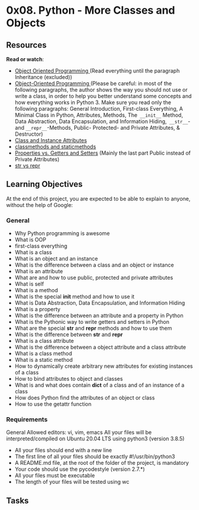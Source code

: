 # 0x08. Python - More Classes and Objects
## Resources
**Read or watch**:
- [Object Oriented Programming ](https://alx-intranet.hbtn.io/rltoken/M-MFweENpRdEfRto_Gzlvg) (Read everything until the paragraph Inheritance (excluded))
- [Object-Oriented Programming ](https://alx-intranet.hbtn.io/rltoken/_Awd8Gn4SBdq2FRd_bY8KA) (Please be careful: in most of the following paragraphs, the author shows the way you should not use or write a class, in order to help you better understand some concepts and how everything works in Python 3. Make sure you read only the following paragraphs: General Introduction, First-class Everything, A Minimal Class in Python, Attributes, Methods, The` __init__` Method, Data Abstraction, Data Encapsulation, and Information Hiding,` __str__`- and `__repr__`-Methods, Public- Protected- and Private Attributes, & Destructor)
- [Class and Instance Attributes](https://alx-intranet.hbtn.io/rltoken/SGQIevRxW6lTgr4jGDzXbw)
- [classmethods and staticmethods](https://alx-intranet.hbtn.io/rltoken/Ij1EnTg02gtIknOkNv4xGA)
- [Properties vs. Getters and Setters](https://alx-intranet.hbtn.io/rltoken/xjpk-jUNe0uGEzcNXbwIHQ) (Mainly the last part Public instead of Private Attributes)
- [str vs repr](https://alx-intranet.hbtn.io/rltoken/iu1ILT-t6FMuZvk7vRvfuQ)
## Learning Objectives
At the end of this project, you are expected to be able to explain to anyone, without the help of Google:
### General
- Why Python programming is awesome
- What is OOP
- first-class everything
- What is a class
- What is an object and an instance
- What is the difference between a class and an object or instance
- What is an attribute
- What are and how to use public, protected and private attributes
- What is self
- What is a method
- What is the special __init__ method and how to use it
- What is Data Abstraction, Data Encapsulation, and Information Hiding
- What is a property
- What is the difference between an attribute and a property in Python
- What is the Pythonic way to write getters and setters in Python
- What are the special __str__ and __repr__ methods and how to use them
- What is the difference between __str__ and __repr__
- What is a class attribute
- What is the difference between a object attribute and a class attribute
- What is a class method
- What is a static method
- How to dynamically create arbitrary new attributes for existing instances of a class
- How to bind attributes to object and classes
- What is and what does contain __dict__ of a class and of an instance of a class
- How does Python find the attributes of an object or class
- How to use the getattr function
### Requirements
General
Allowed editors: vi, vim, emacs
All your files will be interpreted/compiled on Ubuntu 20.04 LTS using python3 (version 3.8.5)
- All your files should end with a new line
- The first line of all your files should be exactly #!/usr/bin/python3
- A README.md file, at the root of the folder of the project, is mandatory
- Your code should use the pycodestyle (version 2.7.\*)
- All your files must be executable
- The length of your files will be tested using wc
## Tasks
